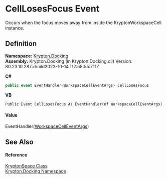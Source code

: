 # CellLosesFocus Event


Occurs when the focus moves away from inside the KryptonWorkspaceCell instance.



## Definition
**Namespace:** <a href="98399376-cf41-9454-4b4d-4fab2ca20bc7.md">Krypton.Docking</a>  
**Assembly:** Krypton.Docking (in Krypton.Docking.dll) Version: 80.23.10.287+build2023-10-14T12:58:55:711Z

**C#**
``` C#
public event EventHandler<WorkspaceCellEventArgs> CellLosesFocus
```
**VB**
``` VB
Public Event CellLosesFocus As EventHandler(Of WorkspaceCellEventArgs)
```



#### Value
EventHandler(<a href="39bfdfa6-27be-f59b-a399-04f2e5b8bba7.md">WorkspaceCellEventArgs</a>)

## See Also


#### Reference
<a href="638b8f4c-3645-edb8-b3d5-7598ea376868.md">KryptonSpace Class</a>  
<a href="98399376-cf41-9454-4b4d-4fab2ca20bc7.md">Krypton.Docking Namespace</a>  
